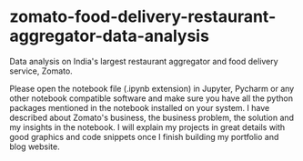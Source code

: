 # zomato-food-delivery-restaurant-aggregator-data-analysis
Data analysis on India's largest restaurant aggregator and food delivery service, Zomato. 

Please open the notebook file (.ipynb extension) in Jupyter, Pycharm or any other notebook compatible software and make sure you have all the python packages mentioned in the notebook installed on your system. 
I have described about Zomato's business, the business problem, the solution and my insights in the notebook.
I will explain my projects in great details with good graphics and code snippets once I finish building my portfolio and blog website. 
